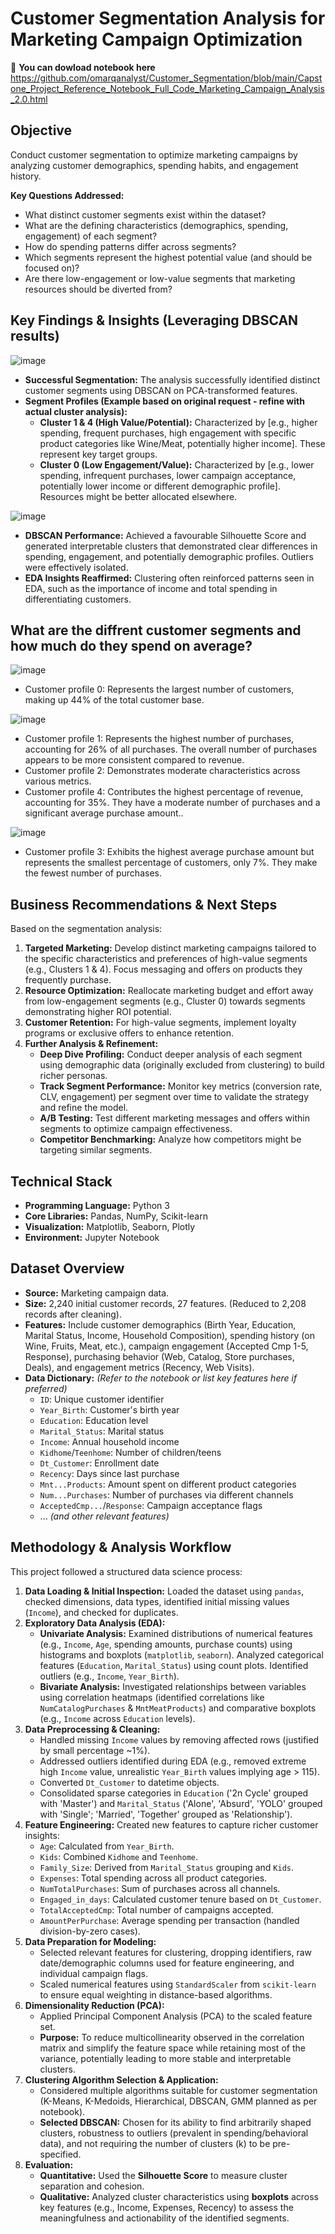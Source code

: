 # Customer Segmentation Analysis for Marketing Campaign Optimization

🔗 **You can dowload notebook here** https://github.com/omarqanalyst/Customer_Segmentation/blob/main/Capstone_Project_Reference_Notebook_Full_Code_Marketing_Campaign_Analysis_2.0.html

## Objective
Conduct customer segmentation to optimize marketing campaigns by analyzing customer demographics, spending habits, and engagement history.


**Key Questions Addressed:**
* What distinct customer segments exist within the dataset?
* What are the defining characteristics (demographics, spending, engagement) of each segment?
* How do spending patterns differ across segments?
* Which segments represent the highest potential value (and should be focused on)?
* Are there low-engagement or low-value segments that marketing resources should be diverted from?

## Key Findings & Insights (Leveraging DBSCAN results)
![image](https://github.com/user-attachments/assets/b99233a9-aa5f-4b69-8bf8-9e1811318944)


* **Successful Segmentation:** The analysis successfully identified distinct customer segments using DBSCAN on PCA-transformed features.
* **Segment Profiles (Example based on original request - refine with actual cluster analysis):**
    * **Cluster 1 & 4 (High Value/Potential):** Characterized by [e.g., higher spending, frequent purchases, high engagement with specific product categories like Wine/Meat, potentially higher income]. These represent key target groups.
    * **Cluster 0 (Low Engagement/Value):** Characterized by [e.g., lower spending, infrequent purchases, lower campaign acceptance, potentially lower income or different demographic profile]. Resources might be better allocated elsewhere.

![image](https://github.com/user-attachments/assets/ee25134c-aa0c-48fc-b84c-5d30d983545f)
* **DBSCAN Performance:** Achieved a favourable Silhouette Score and generated interpretable clusters that demonstrated clear differences in spending, engagement, and potentially demographic profiles. Outliers were effectively isolated.
* **EDA Insights Reaffirmed:** Clustering often reinforced patterns seen in EDA, such as the importance of income and total spending in differentiating customers.

## What are the diffrent customer segments and how much do they spend on average?
![image](https://github.com/user-attachments/assets/c81671d6-2b8f-44f2-9dea-9b10555e5625)

* Customer profile 0: Represents the largest number of customers, making up 44% of the total customer base.
  
![image](https://github.com/user-attachments/assets/2e01ba9e-46cd-43fd-957e-0520ed417592)

* Customer profile 1: Represents the highest number of purchases, accounting for 26% of all purchases. The overall number of purchases appears to be more consistent compared to revenue.
* Customer profile 2: Demonstrates moderate characteristics across various metrics.
* Customer profile 4: Contributes the highest percentage of revenue, accounting for 35%. They have a moderate number of purchases and a significant average purchase amount..

![image](https://github.com/user-attachments/assets/9b22590d-24d1-4dfa-8d5f-43fb3f8a2c6a)

* Customer profile 3: Exhibits the highest average purchase amount but represents the smallest percentage of customers, only 7%. They make the fewest number of purchases.









## Business Recommendations & Next Steps


Based on the segmentation analysis:

1.  **Targeted Marketing:** Develop distinct marketing campaigns tailored to the specific characteristics and preferences of high-value segments (e.g., Clusters 1 & 4). Focus messaging and offers on products they frequently purchase.
2.  **Resource Optimization:** Reallocate marketing budget and effort away from low-engagement segments (e.g., Cluster 0) towards segments demonstrating higher ROI potential.
3.  **Customer Retention:** For high-value segments, implement loyalty programs or exclusive offers to enhance retention.
4.  **Further Analysis & Refinement:**
    * **Deep Dive Profiling:** Conduct deeper analysis of each segment using demographic data (originally excluded from clustering) to build richer personas.
    * **Track Segment Performance:** Monitor key metrics (conversion rate, CLV, engagement) per segment over time to validate the strategy and refine the model.
    * **A/B Testing:** Test different marketing messages and offers within segments to optimize campaign effectiveness.
    * **Competitor Benchmarking:** Analyze how competitors might be targeting similar segments.

## Technical Stack

* **Programming Language:** Python 3
* **Core Libraries:** Pandas, NumPy, Scikit-learn
* **Visualization:** Matplotlib, Seaborn, Plotly
* **Environment:** Jupyter Notebook

## Dataset Overview

* **Source:** Marketing campaign data.
* **Size:** 2,240 initial customer records, 27 features. (Reduced to 2,208 records after cleaning).
* **Features:** Include customer demographics (Birth Year, Education, Marital Status, Income, Household Composition), spending history (on Wine, Fruits, Meat, etc.), campaign engagement (Accepted Cmp 1-5, Response), purchasing behavior (Web, Catalog, Store purchases, Deals), and engagement metrics (Recency, Web Visits).
* **Data Dictionary:** *(Refer to the notebook or list key features here if preferred)*
    * `ID`: Unique customer identifier
    * `Year_Birth`: Customer's birth year
    * `Education`: Education level
    * `Marital_Status`: Marital status
    * `Income`: Annual household income
    * `Kidhome`/`Teenhome`: Number of children/teens
    * `Dt_Customer`: Enrollment date
    * `Recency`: Days since last purchase
    * `Mnt...Products`: Amount spent on different product categories
    * `Num...Purchases`: Number of purchases via different channels
    * `AcceptedCmp...`/`Response`: Campaign acceptance flags
    * ... *(and other relevant features)*

## Methodology & Analysis Workflow

This project followed a structured data science process:

1.  **Data Loading & Initial Inspection:** Loaded the dataset using `pandas`, checked dimensions, data types, identified initial missing values (`Income`), and checked for duplicates.
2.  **Exploratory Data Analysis (EDA):**
    * **Univariate Analysis:** Examined distributions of numerical features (e.g., `Income`, `Age`, spending amounts, purchase counts) using histograms and boxplots (`matplotlib`, `seaborn`). Analyzed categorical features (`Education`, `Marital_Status`) using count plots. Identified outliers (e.g., `Income`, `Year_Birth`).
    * **Bivariate Analysis:** Investigated relationships between variables using correlation heatmaps (identified correlations like `NumCatalogPurchases` & `MntMeatProducts`) and comparative boxplots (e.g., `Income` across `Education` levels).
3.  **Data Preprocessing & Cleaning:**
    * Handled missing `Income` values by removing affected rows (justified by small percentage ~1%).
    * Addressed outliers identified during EDA (e.g., removed extreme high `Income` value, unrealistic `Year_Birth` values implying age > 115).
    * Converted `Dt_Customer` to datetime objects.
    * Consolidated sparse categories in `Education` ('2n Cycle' grouped with 'Master') and `Marital_Status` ('Alone', 'Absurd', 'YOLO' grouped with 'Single'; 'Married', 'Together' grouped as 'Relationship').
4.  **Feature Engineering:** Created new features to capture richer customer insights:
    * `Age`: Calculated from `Year_Birth`.
    * `Kids`: Combined `Kidhome` and `Teenhome`.
    * `Family_Size`: Derived from `Marital_Status` grouping and `Kids`.
    * `Expenses`: Total spending across all product categories.
    * `NumTotalPurchases`: Sum of purchases across all channels.
    * `Engaged_in_days`: Calculated customer tenure based on `Dt_Customer`.
    * `TotalAcceptedCmp`: Total number of campaigns accepted.
    * `AmountPerPurchase`: Average spending per transaction (handled division-by-zero cases).
5.  **Data Preparation for Modeling:**
    * Selected relevant features for clustering, dropping identifiers, raw date/demographic columns used for feature engineering, and individual campaign flags.
    * Scaled numerical features using `StandardScaler` from `scikit-learn` to ensure equal weighting in distance-based algorithms.
6.  **Dimensionality Reduction (PCA):**
    * Applied Principal Component Analysis (PCA) to the scaled feature set.
    * **Purpose:** To reduce multicollinearity observed in the correlation matrix and simplify the feature space while retaining most of the variance, potentially leading to more stable and interpretable clusters.
7.  **Clustering Algorithm Selection & Application:**
    * Considered multiple algorithms suitable for customer segmentation (K-Means, K-Medoids, Hierarchical, DBSCAN, GMM planned as per notebook).
    * **Selected DBSCAN:** Chosen for its ability to find arbitrarily shaped clusters, robustness to outliers (prevalent in spending/behavioral data), and not requiring the number of clusters (k) to be pre-specified.
8.  **Evaluation:**
    * **Quantitative:** Used the **Silhouette Score** to measure cluster separation and cohesion.
    * **Qualitative:** Analyzed cluster characteristics using **boxplots** across key features (e.g., Income, Expenses, Recency) to assess the meaningfulness and actionability of the identified segments.

